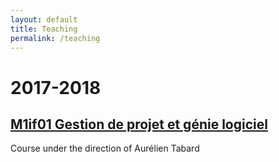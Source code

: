 ```yaml
---
layout: default
title: Teaching
permalink: /teaching
---
```

# 2017-2018

## [M1if01 Gestion de projet et génie logiciel](http://tabard.fr/cours/2017/mif01/)
Course under the direction of Aurélien Tabard
